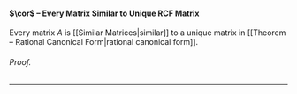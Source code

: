 #### $\cor$ – Every Matrix Similar to Unique RCF Matrix
Every matrix $A$ is [[Similar Matrices|similar]] to a unique matrix in [[Theorem – Rational Canonical Form|rational canonical form]]. 

###### *Proof.* 
***